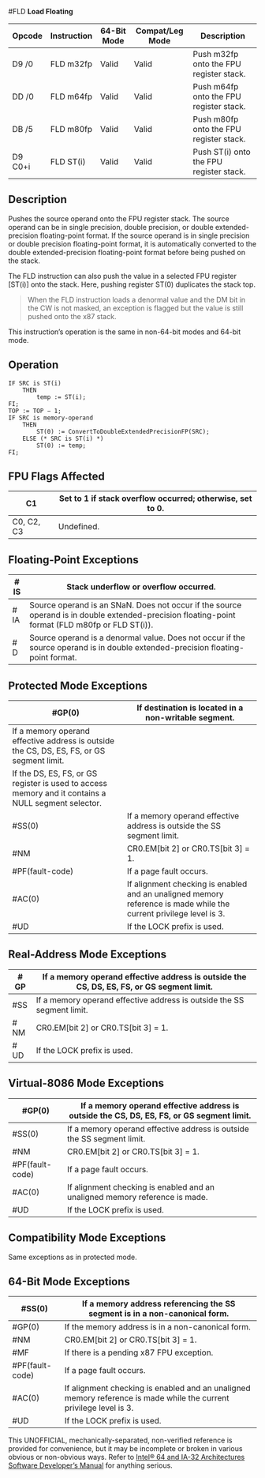 #FLD
**Load Floating**

| Opcode  | Instruction | 64-Bit Mode | Compat/Leg Mode | Description                             |
| ------- | ----------- | ----------- | --------------- | --------------------------------------- |
| D9 /0   | FLD m32fp   | Valid       | Valid           | Push m32fp onto the FPU register stack. |
| DD /0   | FLD m64fp   | Valid       | Valid           | Push m64fp onto the FPU register stack. |
| DB /5   | FLD m80fp   | Valid       | Valid           | Push m80fp onto the FPU register stack. |
| D9 C0+i | FLD ST(i)   | Valid       | Valid           | Push ST(i) onto the FPU register stack. |

## Description

Pushes the source operand onto the FPU register stack. The source operand can be in single precision, double precision, or double extended-precision floating-point format. If the source operand is in single precision or double precision floating-point format, it is automatically converted to the double extended-precision floating-point format before being pushed on the stack.

The FLD instruction can also push the value in a selected FPU register [ST(i)] onto the stack. Here, pushing register ST(0) duplicates the stack top.

> When the FLD instruction loads a denormal value and the DM bit in the CW is not masked, an exception is flagged but the value is still pushed onto the x87 stack.

This instruction’s operation is the same in non-64-bit modes and 64-bit mode.

## Operation

```
IF SRC is ST(i)
    THEN
        temp := ST(i);
FI;
TOP := TOP − 1;
IF SRC is memory-operand
    THEN
        ST(0) := ConvertToDoubleExtendedPrecisionFP(SRC);
    ELSE (* SRC is ST(i) *)
        ST(0) := temp;
FI;

```

## FPU Flags Affected

| C1         | Set to 1 if stack overflow occurred; otherwise, set to 0. |
| ---------- | --------------------------------------------------------- |
| C0, C2, C3 | Undefined.                                                |

## Floating-Point Exceptions

| \#​IS | Stack underflow or overflow occurred.                                                                                                           |
| ----- | ----------------------------------------------------------------------------------------------------------------------------------------------- |
| \#​IA | Source operand is an SNaN. Does not occur if the source operand is in double extended-precision floating-point format (FLD m80fp or FLD ST(i)). |
| #​D   | Source operand is a denormal value. Does not occur if the source operand is in double extended-precision floating-point format.                 |

## Protected Mode Exceptions

| \#​​​​GP(0)                                                                                         | If destination is located in a non-writable segment.                                                               |
| --------------------------------------------------------------------------------------------------- | ------------------------------------------------------------------------------------------------------------------ |
| If a memory operand effective address is outside the CS, DS, ES, FS, or GS segment limit.           |
| If the DS, ES, FS, or GS register is used to access memory and it contains a NULL segment selector. |
| \#​​​​​SS(0)                                                                                        | If a memory operand effective address is outside the SS segment limit.                                             |
| \#​NM                                                                                               | CR0.EM[bit 2] or CR0.TS[bit 3] = 1.                                                                                |
| \#​PF(fault-code)                                                                                   | If a page fault occurs.                                                                                            |
| \#​AC(0)                                                                                            | If alignment checking is enabled and an unaligned memory reference is made while the current privilege level is 3. |
| #​​​UD                                                                                              | If the LOCK prefix is used.                                                                                        |

## Real-Address Mode Exceptions

| \#​​​​GP  | If a memory operand effective address is outside the CS, DS, ES, FS, or GS segment limit. |
| --------- | ----------------------------------------------------------------------------------------- |
| \#​​​​​SS | If a memory operand effective address is outside the SS segment limit.                    |
| \#​NM     | CR0.EM[bit 2] or CR0.TS[bit 3] = 1.                                                       |
| #​​​UD    | If the LOCK prefix is used.                                                               |

## Virtual-8086 Mode Exceptions

| \#​​​​GP(0)       | If a memory operand effective address is outside the CS, DS, ES, FS, or GS segment limit. |
| ----------------- | ----------------------------------------------------------------------------------------- |
| \#​​​​​SS(0)      | If a memory operand effective address is outside the SS segment limit.                    |
| \#​NM             | CR0.EM[bit 2] or CR0.TS[bit 3] = 1.                                                       |
| \#​PF(fault-code) | If a page fault occurs.                                                                   |
| \#​AC(0)          | If alignment checking is enabled and an unaligned memory reference is made.               |
| #​​​UD            | If the LOCK prefix is used.                                                               |

## Compatibility Mode Exceptions

Same exceptions as in protected mode.

## 64-Bit Mode Exceptions

| \#​​​​​SS(0)      | If a memory address referencing the SS segment is in a non-canonical form.                                         |
| ----------------- | ------------------------------------------------------------------------------------------------------------------ |
| \#​​​​GP(0)       | If the memory address is in a non-canonical form.                                                                  |
| \#​NM             | CR0.EM[bit 2] or CR0.TS[bit 3] = 1.                                                                                |
| \#​​MF            | If there is a pending x87 FPU exception.                                                                           |
| \#​PF(fault-code) | If a page fault occurs.                                                                                            |
| \#​AC(0)          | If alignment checking is enabled and an unaligned memory reference is made while the current privilege level is 3. |
| #​​​UD            | If the LOCK prefix is used.                                                                                        |

This UNOFFICIAL, mechanically-separated, non-verified reference is provided for convenience, but it may be
incomplete or broken in various obvious or non-obvious
ways. Refer to [Intel® 64 and IA-32 Architectures Software Developer’s Manual](https://software.intel.com/en-us/download/intel-64-and-ia-32-architectures-sdm-combined-volumes-1-2a-2b-2c-2d-3a-3b-3c-3d-and-4) for anything serious.
